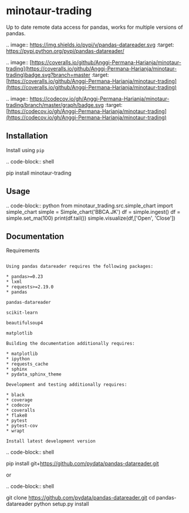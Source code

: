 
minotaur-trading
=================

Up to date remote data access for pandas, works for multiple versions of pandas.

.. image:: https://img.shields.io/pypi/v/pandas-datareader.svg
    :target: https://pypi.python.org/pypi/pandas-datareader/

.. image:: [https://coveralls.io/github/Anggi-Permana-Harianja/minotaur-trading](https://coveralls.io/github/Anggi-Permana-Harianja/minotaur-trading)badge.svg?branch=master
    :target: [https://coveralls.io/github/Anggi-Permana-Harianja/minotaur-trading](https://coveralls.io/github/Anggi-Permana-Harianja/minotaur-trading)

.. image:: https://codecov.io/gh/Anggi-Permana-Harianja/minotaur-trading/branch/master/graph/badge.svg
  :target: [https://codecov.io/gh/Anggi-Permana-Harianja/minotaur-trading](https://codecov.io/gh/Anggi-Permana-Harianja/minotaur-trading)

Installation
------------

Install using ``pip``

.. code-block:: shell

   pip install minotaur-trading

Usage
-----

.. code-block:: python
  from minotaur_trading.src.simple_chart import simple_chart
  simple = Simple_chart('BBCA.JK')
  df = simple.ingest()
  df = simple.set_ma(100)
  print(df.tail())
  simple.visualize(df,['Open', 'Close'])

Documentation
-------------


Requirements
~~~~~~~~~~~~

Using pandas datareader requires the following packages:

* pandas>=0.23
* lxml
* requests>=2.19.0
* pandas

pandas-datareader

scikit-learn

beautifulsoup4

matplotlib

Building the documentation additionally requires:

* matplotlib
* ipython
* requests_cache
* sphinx
* pydata_sphinx_theme

Development and testing additionally requires:

* black
* coverage
* codecov
* coveralls
* flake8
* pytest
* pytest-cov
* wrapt

Install latest development version
~~~~~~~~~~~~~~~~~~~~~~~~~~~~~~~~~~

.. code-block:: shell

   pip install git+https://github.com/pydata/pandas-datareader.git

or

.. code-block:: shell

   git clone https://github.com/pydata/pandas-datareader.git
   cd pandas-datareader
   python setup.py install
